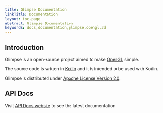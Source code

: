 ```yaml
---
title: Glimpse Documentation
linkTitle: Documentation
layout: toc-page
abstract: Glimpse Documentation
keywords: docs,documentation,glimpse,opengl,3d
---
```


## Introduction

Glimpse is an open-source project aimed to make [OpenGL][opengl] simple.

The source code is written in [Kotlin][kotlinlang] and it is intended
to be used with Kotlin.

Glimpse is distributed under [Apache License Version 2.0][apache-2].

## API Docs

Visit [API Docs website][apidocs] to see the latest documentation.


[apidocs]: https://docs.glimpse.graphics/
[opengl]: https://www.opengl.org/
[kotlinlang]: https://kotlinlang.org/
[apache-2]: http://www.apache.org/licenses/LICENSE-2.0

